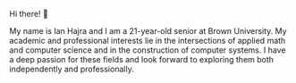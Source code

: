 Hi there! 👋

My name is Ian Hajra and I am a 21-year-old senior at Brown University. My academic and professional interests lie in the intersections of applied math and computer science and in the construction of computer systems. I have a deep passion for these fields and look forward to exploring them both independently and professionally.

<!--
**ianhajra/ianhajra** is a ✨ _special_ ✨ repository because its `README.md` (this file) appears on your GitHub profile.

Here are some ideas to get you started:

- 🔭 I’m currently working on ...
- 🌱 I’m currently learning ...
- 👯 I’m looking to collaborate on ...
- 🤔 I’m looking for help with ...
- 💬 Ask me about ...
- 📫 How to reach me: ...
- 😄 Pronouns: ...
- ⚡ Fun fact: ...
-->
